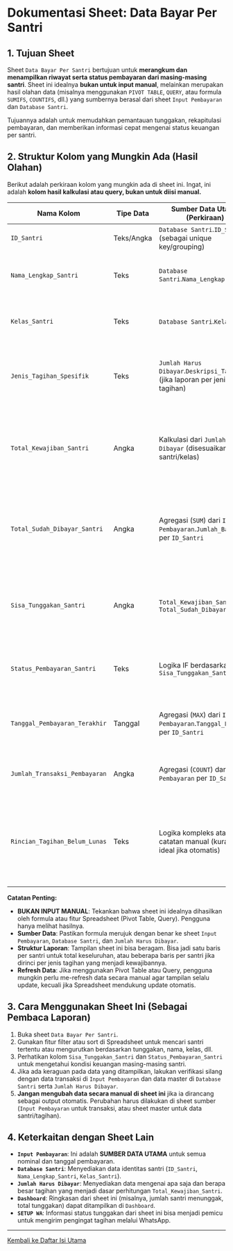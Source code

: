 # Dokumentasi Sheet: Data Bayar Per Santri

## 1. Tujuan Sheet

Sheet `Data Bayar Per Santri` bertujuan untuk **merangkum dan menampilkan riwayat serta status pembayaran dari masing-masing santri**. Sheet ini idealnya **bukan untuk input manual**, melainkan merupakan hasil olahan data (misalnya menggunakan `PIVOT TABLE`, `QUERY`, atau formula `SUMIFS`, `COUNTIFS`, dll.) yang sumbernya berasal dari sheet `Input Pembayaran` dan `Database Santri`.

Tujuannya adalah untuk memudahkan pemantauan tunggakan, rekapitulasi pembayaran, dan memberikan informasi cepat mengenai status keuangan per santri.

## 2. Struktur Kolom yang Mungkin Ada (Hasil Olahan)

Berikut adalah perkiraan kolom yang mungkin ada di sheet ini. Ingat, ini adalah **kolom hasil kalkulasi atau query, bukan untuk diisi manual.**

| Nama Kolom                      | Tipe Data    | Sumber Data Utama (Perkiraan)                                       | Contoh Isi                             | Keterangan                                                                                                  |
|---------------------------------|--------------|---------------------------------------------------------------------|----------------------------------------|-------------------------------------------------------------------------------------------------------------|
| `ID_Santri`                     | Teks/Angka   | `Database Santri`.`ID_Santri` (sebagai unique key/grouping)           | `PYS25001`                             | Identifier unik santri.                                                                                     |
| `Nama_Lengkap_Santri`           | Teks         | `Database Santri`.`Nama_Lengkap`                                      | `Muhammad Al Fatih`                    | Nama lengkap santri, ditarik berdasarkan `ID_Santri`.                                                       |
| `Kelas_Santri`                  | Teks         | `Database Santri`.`Kelas`                                             | `VII A`                                | Kelas santri saat ini, ditarik berdasarkan `ID_Santri`.                                                     |
| `Jenis_Tagihan_Spesifik`        | Teks         | `Jumlah Harus Dibayar`.`Deskripsi_Tagihan` (jika laporan per jenis tagihan) | `SPP Bulan Juli 2024`                  | Jika laporan dirinci per jenis tagihan yang seharusnya dibayar santri.                                      |
| `Total_Kewajiban_Santri`        | Angka        | Kalkulasi dari `Jumlah Harus Dibayar` (disesuaikan per santri/kelas)   | `500000` (untuk 1 jenis tagihan)       | Total nominal yang seharusnya dibayarkan santri (bisa per jenis tagihan atau total keseluruhan).              |
| `Total_Sudah_Dibayar_Santri`    | Angka        | Agregasi (`SUM`) dari `Input Pembayaran`.`Jumlah_Bayar` per `ID_Santri` | `500000`                               | Total akumulasi pembayaran yang telah dilakukan oleh santri (bisa per jenis tagihan atau total).              |
| `Sisa_Tunggakan_Santri`         | Angka        | `Total_Kewajiban_Santri` - `Total_Sudah_Dibayar_Santri`                 | `0`                                    | Selisih antara kewajiban dan pembayaran. Jika negatif, berarti ada kelebihan bayar.                         |
| `Status_Pembayaran_Santri`      | Teks         | Logika IF berdasarkan `Sisa_Tunggakan_Santri`                         | `Lunas`, `Belum Lunas`, `Cicilan`      | Status pembayaran santri secara keseluruhan atau per jenis tagihan.                                         |
| `Tanggal_Pembayaran_Terakhir`   | Tanggal      | Agregasi (`MAX`) dari `Input Pembayaran`.`Tanggal_Bayar` per `ID_Santri` | `28/05/2025`                           | Tanggal transaksi pembayaran terakhir dari santri tersebut.                                                 |
| `Jumlah_Transaksi_Pembayaran`   | Angka        | Agregasi (`COUNT`) dari `Input Pembayaran` per `ID_Santri`             | `1`                                    | Jumlah berapa kali santri melakukan pembayaran.                                                             |
| `Rincian_Tagihan_Belum_Lunas` | Teks         | Logika kompleks atau catatan manual (kurang ideal jika otomatis)      | `SPP Agustus, Iuran Buku`              | Daftar tagihan spesifik yang belum lunas (lebih kompleks untuk diotomatisasi penuh dalam satu sel).         |

**Catatan Penting:**
* **BUKAN INPUT MANUAL**: Tekankan bahwa sheet ini idealnya dihasilkan oleh formula atau fitur Spreadsheet (Pivot Table, Query). Pengguna hanya melihat hasilnya.
* **Sumber Data**: Pastikan formula merujuk dengan benar ke sheet `Input Pembayaran`, `Database Santri`, dan `Jumlah Harus Dibayar`.
* **Struktur Laporan**: Tampilan sheet ini bisa beragam. Bisa jadi satu baris per santri untuk total keseluruhan, atau beberapa baris per santri jika dirinci per jenis tagihan yang menjadi kewajibannya.
* **Refresh Data**: Jika menggunakan Pivot Table atau Query, pengguna mungkin perlu me-refresh data secara manual agar tampilan selalu update, kecuali jika Spreadsheet mendukung update otomatis.

## 3. Cara Menggunakan Sheet Ini (Sebagai Pembaca Laporan)

1.  Buka sheet `Data Bayar Per Santri`.
2.  Gunakan fitur filter atau sort di Spreadsheet untuk mencari santri tertentu atau mengurutkan berdasarkan tunggakan, nama, kelas, dll.
3.  Perhatikan kolom `Sisa_Tunggakan_Santri` dan `Status_Pembayaran_Santri` untuk mengetahui kondisi keuangan masing-masing santri.
4.  Jika ada keraguan pada data yang ditampilkan, lakukan verifikasi silang dengan data transaksi di `Input Pembayaran` dan data master di `Database Santri` serta `Jumlah Harus Dibayar`.
5.  **Jangan mengubah data secara manual di sheet ini** jika ia dirancang sebagai output otomatis. Perubahan harus dilakukan di sheet sumber (`Input Pembayaran` untuk transaksi, atau sheet master untuk data santri/tagihan).

## 4. Keterkaitan dengan Sheet Lain

* **`Input Pembayaran`**: Ini adalah **SUMBER DATA UTAMA** untuk semua nominal dan tanggal pembayaran.
* **`Database Santri`**: Menyediakan data identitas santri (`ID_Santri`, `Nama_Lengkap_Santri`, `Kelas_Santri`).
* **`Jumlah Harus Dibayar`**: Menyediakan data mengenai apa saja dan berapa besar tagihan yang menjadi dasar perhitungan `Total_Kewajiban_Santri`.
* **`Dashboard`**: Ringkasan dari sheet ini (misalnya, jumlah santri menunggak, total tunggakan) dapat ditampilkan di `Dashboard`.
* **`SETUP WA`**: Informasi status tunggakan dari sheet ini bisa menjadi pemicu untuk mengirim pengingat tagihan melalui WhatsApp.

---
[Kembali ke Daftar Isi Utama](../README.md)
